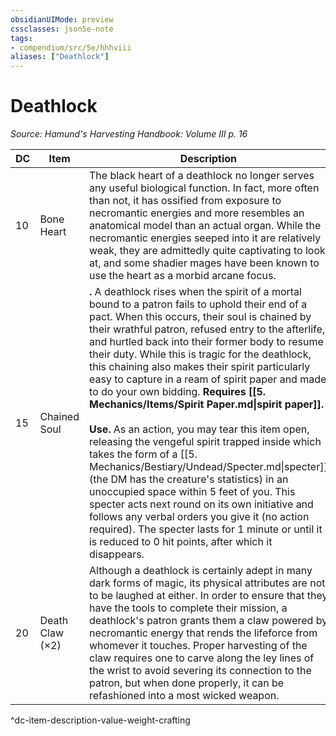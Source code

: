 ```yaml
---
obsidianUIMode: preview
cssclasses: json5e-note
tags:
- compendium/src/5e/hhhviii
aliases: ["Deathlock"]
---
```

# Deathlock
*Source: Hamund's Harvesting Handbook: Volume III p. 16* 

| DC | Item | Description | Value | Weight | Crafting |
|----|------|-------------|-------|--------|----------|
| 10 | Bone Heart | The black heart of a deathlock no longer serves any useful biological function. In fact, more often than not, it has ossified from exposure to necromantic energies and more resembles an anatomical model than an actual organ. While the necromantic energies seeped into it are relatively weak, they are admittedly quite captivating to look at, and some shadier mages have been known to use the heart as a morbid arcane focus. | 5 gp | 2 lb | — |
| 15 | Chained Soul | **.** A deathlock rises when the spirit of a mortal bound to a patron fails to uphold their end of a pact. When this occurs, their soul is chained by their wrathful patron, refused entry to the afterlife, and hurtled back into their former body to resume their duty. While this is tragic for the deathlock, this chaining also makes their spirit particularly easy to capture in a ream of spirit paper and made to do your own bidding. **Requires [[5. Mechanics/Items/Spirit Paper.md\|spirit paper]].**<br /><br />**Use.** As an action, you may tear this item open, releasing the vengeful spirit trapped inside which takes the form of a [[5. Mechanics/Bestiary/Undead/Specter.md\|specter]] (the DM has the creature's statistics) in an unoccupied space within 5 feet of you. This specter acts next round on its own initiative and follows any verbal orders you give it (no action required). The specter lasts for 1 minute or until it is reduced to 0 hit points, after which it disappears. | 30 gp | 1 lb | — |
| 20 | Death Claw (×2) | Although a deathlock is certainly adept in many dark forms of magic, its physical attributes are not to be laughed at either. In order to ensure that they have the tools to complete their mission, a deathlock's patron grants them a claw powered by necromantic energy that rends the lifeforce from whomever it touches. Proper harvesting of the claw requires one to carve along the ley lines of the wrist to avoid severing its connection to the patron, but when done properly, it can be refashioned into a most wicked weapon. | 50 gp | 5 lb | Necro Gauntlet |
^dc-item-description-value-weight-crafting